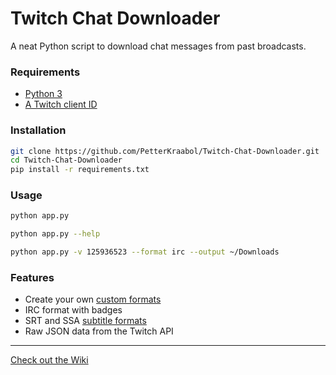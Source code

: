 # Twitch Chat Downloader

A neat Python script to download chat messages from past broadcasts.

### Requirements

* [Python 3](https://www.python.org/downloads/)
* [A Twitch client ID](https://dev.twitch.tv/dashboard/apps)

### Installation

```bash
git clone https://github.com/PetterKraabol/Twitch-Chat-Downloader.git
cd Twitch-Chat-Downloader
pip install -r requirements.txt
```

### Usage

```bash
python app.py
```

```bash
python app.py --help
```

```bash
python app.py -v 125936523 --format irc --output ~/Downloads
```

### Features
- Create your own [custom formats](https://github.com/PetterKraabol/Twitch-Chat-Downloader/wiki/Custom-formats)
- IRC format with badges
- SRT and SSA [subtitle formats](https://github.com/PetterKraabol/Twitch-Chat-Downloader/wiki/Formats)
- Raw JSON data from the Twitch API

---

[Check out the Wiki](https://github.com/PetterKraabol/Twitch-Chat-Downloader/wiki)
